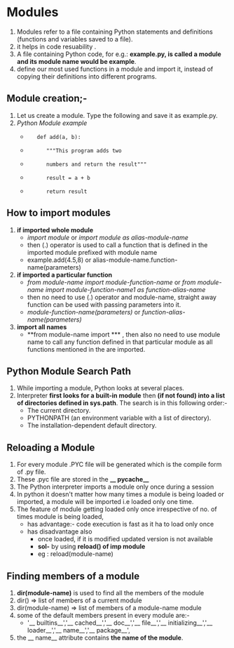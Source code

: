 # Modules
1. Modules refer to a file containing Python statements and definitions (functions and variables saved to a file).
2. it helps in code resuability .
3. A file containing Python code, for e.g.: **example.py, is called a module and its module name would be example**.
4. define our most used functions in a module and import it, instead of copying their definitions into different programs.

## Module creation;-
1. Let us create a module. Type the following and save it as example.py.
2. *Python Module example*
    -        def add(a, b):
    -           """This program adds two
    -           numbers and return the result"""
    -           result = a + b
    -           return result

## How to import modules 
1. **if imported whole module**
    - *import module*  or *import module as alias-module-name*
    - then (.) operator is used to call a function that is defined in the imported module prefixed with module name
    - example.add(4.5,8)  or alias-module-name.function-name(parameters)
2. **if imported a particular function**
    - *from module-name import module-function-name*   or *from module-name import module-function-name1  as function-alias-name*  
    - then no need to use (.) operator and module-name, straight away function can be used with passing parameters into it.
    - *module-function-name(parameters)*  or *function-alias-name(parameters)*
3. **import all names**
    - **from module-name import *** , then also no need to use module name to call any function defined in that particular module as all functions mentioned in the are imported.

## Python Module Search Path
1. While importing a module, Python looks at several places. 
2. Interpreter **first looks for a built-in module** then **(if not found) into a list of directories defined in sys.path**. The search is in this following order:-
    - The current directory.
    - PYTHONPATH (an environment variable with a list of directory).
    - The installation-dependent default directory.

## Reloading a Module
1. For every module .PYC file will be generated which is the compile form of .py file.
2. These .pyc file are stored in the **__ pycache__**
3. The Python interpreter imports a module only once during a session
4. In python it doesn't matter how many times a module is being loaded or imported, a module will be imported i.e loaded only one time.
5. The feature of module getting loaded only once irrespective of no. of times module is being loaded, 
    - has advantage:-
        code execution is fast as it ha to load only once
    - has disadvantage also
        - once loaded, if it is modified updated version is not available
        - **sol-**  by using **reload() of imp module** 
        - eg :    reload(module-name)


## Finding members of a module
1. **dir(module-name)** is used to find all the members of the module
2. dir()    => list of members of a current module
3. dir(module-name)    => list of members of a module-name module
4. some of the default members present in every module are:-
    - '__ builtins__','__ cached__','__ doc__','__ file__','__ initializing__','__ loader__','__ name__','__ package__',
5. the __ name__ attribute contains **the name of the module**.

